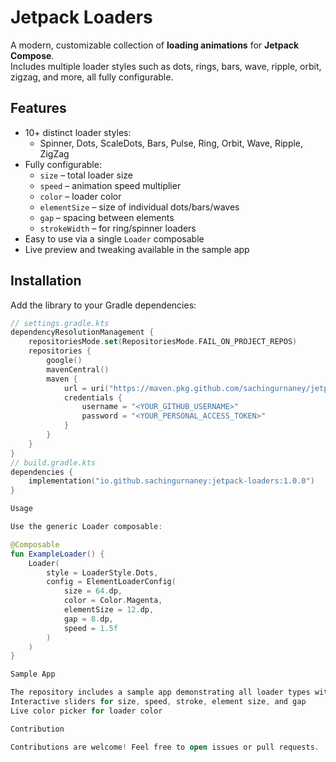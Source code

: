# Jetpack Loaders

A modern, customizable collection of **loading animations** for **Jetpack Compose**.  
Includes multiple loader styles such as dots, rings, bars, wave, ripple, orbit, zigzag, and more, all fully configurable.

## Features

- 10+ distinct loader styles:
  - Spinner, Dots, ScaleDots, Bars, Pulse, Ring, Orbit, Wave, Ripple, ZigZag
- Fully configurable:
  - `size` – total loader size
  - `speed` – animation speed multiplier
  - `color` – loader color
  - `elementSize` – size of individual dots/bars/waves
  - `gap` – spacing between elements
  - `strokeWidth` – for ring/spinner loaders
- Easy to use via a single `Loader` composable
- Live preview and tweaking available in the sample app

## Installation

Add the library to your Gradle dependencies:



```kotlin
// settings.gradle.kts
dependencyResolutionManagement {
    repositoriesMode.set(RepositoriesMode.FAIL_ON_PROJECT_REPOS)
    repositories {
        google()
        mavenCentral()
        maven {
            url = uri("https://maven.pkg.github.com/sachingurnaney/jetpack-loaders")
            credentials {
                username = "<YOUR_GITHUB_USERNAME>"
                password = "<YOUR_PERSONAL_ACCESS_TOKEN>"
            }
        }
    }
}
// build.gradle.kts
dependencies {
    implementation("io.github.sachingurnaney:jetpack-loaders:1.0.0")
}

Usage

Use the generic Loader composable:

@Composable
fun ExampleLoader() {
    Loader(
        style = LoaderStyle.Dots,
        config = ElementLoaderConfig(
            size = 64.dp,
            color = Color.Magenta,
            elementSize = 12.dp,
            gap = 8.dp,
            speed = 1.5f
        )
    )
}

Sample App

The repository includes a sample app demonstrating all loader types with:
Interactive sliders for size, speed, stroke, element size, and gap
Live color picker for loader color

Contribution

Contributions are welcome! Feel free to open issues or pull requests.